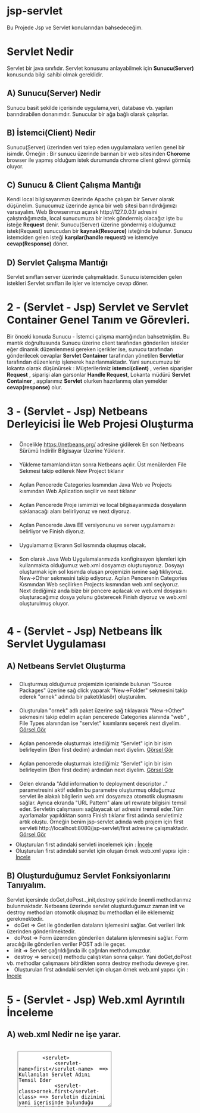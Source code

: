 # jsp-servlet
Bu Projede Jsp ve Servlet konularından bahsedeceğim.

<html>
<h1>Servlet Nedir</h1>
<p>Servlet bir java sınıfıdır. Servlet konusunu anlayabilmek için <strong>Sunucu(Server)</strong> konusunda bilgi sahibi olmak gereklidir.</p>

<h2>A) Sunucu(Server) Nedir</h2>
<p>Sunucu basit şekilde içerisinde uygulama,veri, database vb. yapıları barındırabilen donanımdır. Sunucular bir ağa bağlı olarak çalışırlar.</p>

<h2>B) İstemci(Client) Nedir</h2>
<p> 
    Sunucu(Server) üzerinden veri talep eden uygulamalara verilen genel bir isimdir. 
    Örneğin : Bir sunucu üzerinde barınan bir web sitesinden <strong>Chorome</strong> browser ile yapmış olduğum istek durumunda 
    chrome client görevi görmüş oluyor.
</p>

<h2>C) Sunucu & Client Çalışma Mantığı</h2>
<p>
    Kendi local bilgisayarımızı üzerinde Apache çalışan bir Server olarak düşünelim. Sunucumuz üzerinde ayrıca bir web sitesi barındırdığımızı varsayalım. 
    Web Browserımızı açarak http://127.0.0.1/ adresini çalıştırdığımızda, local sunucumuza bir istek göndermiş olacağız işte bu isteğe <strong>Request</strong> denir.
    Sunucu(Server) üzerine göndermiş olduğumuz istek(Request) sunucudan bir <strong>kaynak(Resource)</strong> isteğinde bulunur. Sunucu istemciden gelen isteği <strong>karşılar(handle request)</strong> ve istemciye 
    <strong>cevap(Response)</strong> döner.
</p>
<h2>D) Servlet Çalışma Mantığı</h2>
<p>
    Servlet sınıfları server üzerinde çalışmaktadır. Sunucu istemciden gelen istekleri Servlet sınıfları ile işler ve istemciye cevap döner.
</p>
<div>
    <h1>2 - (Servlet - Jsp)  Servlet ve Servlet Container Genel Tanım ve Görevleri.</h1>
</div>
<p>
    Bir önceki konuda Sunucu - İstemci çalışma mantığından bahsetmiştim. Bu mantık doğrultusunda
    Sunucu üzerine client tarafından gönderilen istekler eğer dinamik düzenlenmesi gereken içerikler ise, sunucu tarafından 
    gönderilecek cevaplar <strong>Servlet Container</strong> tarafından yönetilen <strong>Servlet</strong>lar tarafından düzenlenip işlenerek hazırlanmaktadır.
    Yani sunucumuzu bir lokanta olarak düşünürsek :  Müşterilerimiz <strong>istemci(client)</strong> , verien siparişler <strong>Request</strong> , siparişi alan garsonlar <strong>Handle Request</strong>, 
    Lokanta müdürü <strong>Servlet Container</strong> , aşçılarımız <strong>Servlet</strong> olurken hazırlanmış olan yemekler 
    <strong>cevap(response)</strong> olur. 
</p>
<div>
    <h1>3 - (Servlet - Jsp)  Netbeans Derleyicisi İle Web Projesi Oluşturma</h1>
</div>
<p>
    <ul>
        <li style="padding: 10px;">Öncelikle <a href="https://netbeans.org/">https://netbeans.org/</a> adresine gidilerek En son Netbeans Sürümü İndirilir Bilgisayar Üzerine Yüklenir.</li>
        <li style="padding: 10px;">Yükleme tamamlandıktan sonra Netbeans açılır. Üst menülerden File Sekmesi takip edilerek New Project tıklanır </li>
        <li style="padding: 10px;">Açılan Pencerede Categories kısmından Java Web ve Projects kısmından Web Aplication seçilir ve next tıklanır  </li>
        <li style="padding: 10px;">Açılan Pencerede Proje ismimizi ve local bilgisayarımızda dosyaların saklanacağı alanı belirliyoruz ve next diyoruz.  </li>
        <li style="padding: 10px;">Açılan Pencerede Java EE versiyonunu ve server uygulamamızı belirliyor ve Finish diyoruz.  </li>
        <li style="padding: 10px;">Uygulamamız Ekranın Sol kısmında oluşmuş olacak. </li>
        <li style="padding: 10px;">Son olarak Java Web Uygulamalarımızda konfigirasyon işlemleri için kullanmakta olduğumuz web.xml dosyamızı oluşturuyoruz. 
            Dosyayı oluşturmak için sol kısımda oluşan projemizin ismine sağ tıklıyoruz. New->Other sekmesini takip ediyoruz. 
            Açılan Pencerenin Categories Kısmından Web seçilirken Projects kısmından web.xml seçiyoruz. 
            Next dediğimiz anda bize bir pencere açılacak ve web.xml dosyasını oluşturacağımız dosya yolunu gösterecek Finish diyoruz ve web.xml oluşturulmuş oluyor.
        </li>
        </ul>
</p>
<div>
    <h1>4 - (Servlet - Jsp)  Netbeans İlk Servlet Uygulaması</h1>
</div>
<p>
    <h2>A) Netbeans Servlet Oluşturma</h2>
    <ul>
        <li style="padding: 10px;">
            Oluşturmuş olduğumuz projemizin içerisinde bulunan "Source Packages" üzerine sağ click yaparak "New->Folder" sekmesini takip ederek "ornek" adında bir paket(klasör) oluşturalım.
        </li>
        <li style="padding: 10px;">
            Oluşturulan "ornek" adlı paket üzerine sağ tıklayarak "New->Other" sekmesini takip edelim açılan pencerede Categories alanında "web" , File Types alanından ise "servlet" kısımlarını seçerek next diyelim. 
            <a target="_blank" href="https://github.com/ofke-yazilim/jsp-servlet/blob/master/jsp-servlet/web/images/i7.png">Görsel Gör</a>
        </li>
        <li style="padding: 10px;">
            Açılan pencerede oluşturmak istediğimiz "Servlet" için bir isim belirleyelim (Ben first dedim) ardından next diyelim. 
             <a target="_blank" href="https://github.com/ofke-yazilim/jsp-servlet/blob/master/jsp-servlet/web/images/i8.png">Görsel Gör</a>
        </li>
        <li style="padding: 10px;">
            Açılan pencerede oluşturmak istediğimiz "Servlet" için bir isim belirleyelim (Ben first dedim) ardından next diyelim. 
             <a target="_blank" href="https://github.com/ofke-yazilim/jsp-servlet/blob/master/jsp-servlet/web/images/i9.png">Görsel Gör</a>
        </li>
        <li style="padding: 10px;">
            Gelen ekranda "Add information to deployment descriptor .." parametresini aktif edelim bu parametre oluşturmuş olduğumuz servlet ile alakalı bilgilerin web.xml dosyamıza otomotik oluşmasını sağlar.
            Ayrıca ekranda "URL Pattern" alanı url rewrate bilgisini temsil eder. Servletin çalışmasını sağlayacak url adresini tremsil eder.Tüm ayarlamalar yapıldıktan sonra Finish tıklanır 
            first adında servletimiz artık oluştu.  Örneğin benim jsp-servlet adında web projem için 
            first servleti http://localhost:8080/jsp-servlet/first adresine çalışmaktadır. 
            <a target="_blank" href="https://github.com/ofke-yazilim/jsp-servlet/blob/master/jsp-servlet/web/images/i10.png">Görsel Gör</a>
        </li>
        <li>
            Oluşturulan first adındaki servleti incelemek için : <a target="_blank" href="https://github.com/ofke-yazilim/jsp-servlet/blob/master/jsp-servlet/src/java/ornek/first.java">İncele</a>
        </li>
        <li>
            Oluşturulan first adındaki servlet için oluşan örnek web.xml yapısı için : <a target="_blank" href="https://github.com/ofke-yazilim/jsp-servlet/blob/master/jsp-servlet/web/WEB-INF/web.xml">İncele</a>
        </li>
    </ul>
    <h2>B) Oluşturduğumuz Servlet Fonksiyonlarını Tanıyalım.</h2>
    Servlet içersinde doGet,doPost..,init,destroy şeklinde önemli methodlarımız bulunmaktadır. Netbeans üzerinde servlet oluşturduğumuz zaman init ve destroy methodları otomotik oluşmaz bu 
    methodları el ile eklememiz gerekmektedir. 
    <li>doGet => Get ile gönderilen dataların işlemesini sağlar. Get verileri link üzerinden gönderilmektedir.</li>
    <li>doPost => Form üzernden gönderilen dataların işlenmesini sağlar. Form aracılığı ile gönderilen veriler POST adı ile geçer.</li>
    <li>init => Servlet çağrıldığında ilk çağrılan methodumuzdur.</li>
    <li>destroy => service() methodu çalıştıktan sonra çalışır. Yani doGet,doPost vb. methodlar çalışmasını bitirdikten sonra destroy methodu devreye girer.</li>
    <li>
        Oluşturulan first adındaki servlet için oluşan örnek web.xml yapısı için : <a target="_blank" href="https://github.com/ofke-yazilim/jsp-servlet/blob/master/jsp-servlet/web/WEB-INF/web.xml">İncele</a>
    </li>
</p>
<div>
    <h1>5 - (Servlet - Jsp)  Web.xml Ayrıntılı İnceleme</h1>
</div>
<p>
    <h2>A) web.xml Nedir ne işe yarar.</h2>
 <code>
    <textarea style="width: 50%;height: 150px;overflow:hidden;padding-top: 10px;">
        <servlet>
            <servlet-name>first</servlet-name>  ==> Kullanılan Servlet Adını Temsil Eder
            <servlet-class>ornek.first</servlet-class> ==> Servletin dizinini yani içerisinde bulunduğu paketi/klasörü gösterir.  
        </servlet>
        <servlet-mapping> ==> Servletin çalışmasını sağlayacak url adresi tanımlamalarını içerir. 
            <servlet-name>first</servlet-name> ==> Kullanılan Servlet Adını Temsil Eder
            <url-pattern>/first</url-pattern> ==> <strong>Link adresini temsil eder</strong> 
        </servlet-mapping>
    </textarea>
</code>
        
</p>
</body>
</html>
